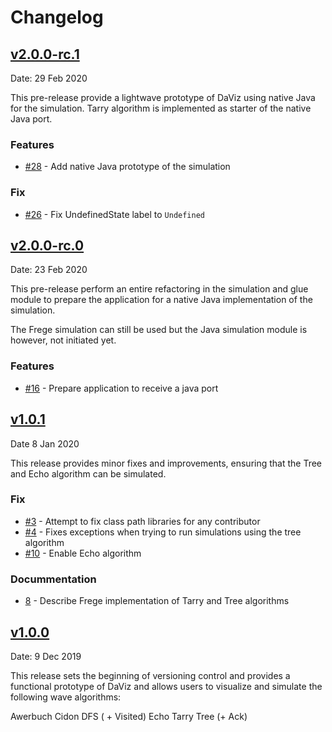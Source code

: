 # Changelog

## [v2.0.0-rc.1](https://github.com/praalhans/DaViz/releases/tag/v2.0.0-rc.1)

Date: 29 Feb 2020

This pre-release provide a lightwave prototype of DaViz using native Java for the simulation. Tarry algorithm is implemented as starter of the native Java port.

### Features

- [#28](https://github.com/praalhans/DaViz/pull/28) - Add native Java prototype of the simulation

### Fix

- [#26](https://github.com/praalhans/DaViz/pull/26) - Fix UndefinedState label to `Undefined`

## [v2.0.0-rc.0](https://github.com/praalhans/DaViz/releases/tag/v2.0.0-rc.0)

Date: 23 Feb 2020

This pre-release perform an entire refactoring in the simulation and glue module to prepare the application for a native Java implementation of the simulation.

The Frege simulation can still be used but the Java simulation module is however, not initiated yet.

### Features

- [#16](https://github.com/praalhans/DaViz/pull/16) - Prepare application to receive a java port

## [v1.0.1](https://github.com/praalhans/DaViz/releases/tag/v1.0.1)

Date 8 Jan 2020

This release provides minor fixes and improvements, ensuring that the Tree and Echo algorithm can be simulated.

### Fix

- [#3](https://github.com/praalhans/DaViz/pull/3) - Attempt to fix class path libraries for any contributor 
- [#4](https://github.com/praalhans/DaViz/pull/4) - Fixes exceptions when trying to run simulations using the tree algorithm
- [#10](https://github.com/praalhans/DaViz/pull/10) - Enable Echo algorithm 

### Docummentation

- [8](https://github.com/praalhans/DaViz/pull/8) - Describe Frege implementation of Tarry and Tree algorithms

## [v1.0.0](https://github.com/praalhans/DaViz/releases/tag/v1.0.0)

Date: 9 Dec 2019

This release sets the beginning of versioning control and provides a functional prototype of DaViz and allows users to visualize and simulate the following wave algorithms:

Awerbuch
Cidon
DFS ( + Visited)
Echo
Tarry
Tree (+ Ack)

